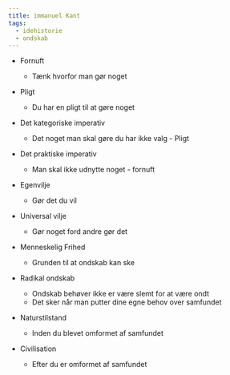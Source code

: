 ```yaml
---
title: immanuel Kant
tags:
  - idehistorie
  - ondskab
---
```

- Fornuft
	- Tænk hvorfor man gør noget
- Pligt
	- Du har en pligt til at gøre noget
- Det kategoriske imperativ
	- Det noget man skal gøre du har ikke valg - Pligt
- Det praktiske imperativ
	- Man skal ikke udnytte noget - fornuft

- Egenvilje
	- Gør det du vil
- Universal vilje
	- Gør noget ford andre gør det
- Menneskelig Frihed
	- Grunden til at ondskab kan ske
- Radikal ondskab
	- Ondskab behøver ikke er være slemt for at være ondt
	- Det sker når man putter dine egne behov over samfundet
- Naturstilstand
	- Inden du blevet omformet  af samfundet
- Civilisation
	- Efter du er omformet af samfundet